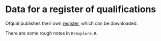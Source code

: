 # Data for a register of qualifications

Ofqual publishes their own [register](https://register.ofqual.gov.uk/Download),
which can be downloaded.

There are some rough notes in `R/explore.R`.

